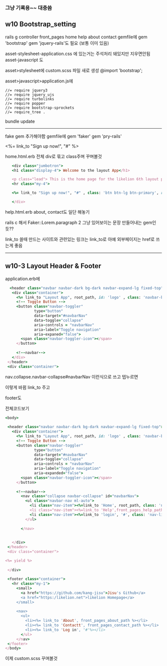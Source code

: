 

 ### 그냥 기록용~~ 대충씀
## w10 Bootstrap_setting

 rails g controller front_pages home help about contact
 gemfile에 gem 'bootstrap'
 gem 'jquery-rails'도 필요 (보통 이미 있음)

 <div class="container">

 asset-stylesheet-application.css 에 있는거는 주석처리 돼있지만 지우면안됨
 asset-javascript 도

 asset>stylesheet에 custom.scss 파일 새로 생성
 @import 'bootstrap';

 asset>javascript>application.js에
 ```
 //= require jquery3
 //= require jquery_ujs
 //= require turbolinks
 //= require popper
 //= require bootstrap-sprockets
 //= require_tree .
 ```
 
 bundle update
 
 ---
 
 fake gem 추가해야함
 gemfile에
 gem 'faker'
 gem 'pry-rails'
 
 <%= link_to "Sign up now!", "#" %>
 
 home.html.erb 전체 div로 묶고 class주며 꾸며볼것

 ```ruby
	<div class="jumbotron">
	<h1 class="display-4"> Welcome to the layout App</h1>

	<p class="lead"> This is the home page for the likelion 6th layout project</p>
	<hr class="my-4">

	<%= link_to "Sign up now!", "#" , class: 'btn btn-lg btn-primary', role: 'button'%>

	</div>
 ```
 
 help.html.erb about, contact도 일단 해놓기
 
 rails c 해서
 Faker::Lorem.paragraph 2
 그냥 있어보이는 문장 만들어내는 gem인듯??
 
 link_to 쓸때 만드는 사이트와 관련있는 링크는 link_to로
 아예 외부페이지는 href로 쓰는게 좋음 
 
 ---
 ## w10-3 Layout Header & Footer
 application.erb에
 
 ```ruby
   <header class="navbar navbar-dark bg-dark navbar-expand-lg fixed-top">
    <div class="container">
      <%= link_to "Layout App", root_path, id: 'logo' , class: 'navbar-brand' %>
      <!-- Toggle Button -->
      <button class="navbar-toggler"
              type="button"
              data-target="#navbarNav"
              data-toggle="collapse"
              aria-controls = "navbarNav"
              aria-label="Toggle navigation"
              aria-expaned="false">
        <span class="navbar-toggler-icon"></span>
      </button>
      
      <!--navbar-->
    </div>
  </header>
  <div class="container">
 ```
 
 nav.collapse.navbar-collapse#navbarNav 이런식으로 쓰고 텝누르면
 <nav class="collapse navbar-collapse" id="navbarNav"></nav> 이렇게 바뀜
 link_to 주고
 
 footer도
  
 전체코드보기
 ```ruby
 <body>
  
  <header class="navbar navbar-dark bg-dark navbar-expand-lg fixed-top">
    <div class="container">
      <%= link_to "Layout App", root_path, id: 'logo' , class: 'navbar-brand' %>
      <!-- Toggle Button -->
      <button class="navbar-toggler"
              type="button"
              data-target="#navbarNav"
              data-toggle="collapse"
              aria-controls = "navbarNav"
              aria-label="Toggle navigation"
              aria-expanded="false">
        <span class="navbar-toggler-icon"></span>
      </button>
      
      <!--navbar-->
        <nav class="collapse navbar-collapse" id="navbarNav">
          <ul class="navbar-nav ml-auto">
            <li class="nav-item"><%=link_to 'Home', root_path, class: 'nav-link'%></li>
            <li class="nav-item"><%=link_to 'Help',front_pages_help_path, class: 'nav-link'%></li>
            <li class="nav-item"><%=link_to 'login', '#', class: 'nav-link'%></li>
          </ul>
          
        </nav>
        
        
    </div>
  </header>
  <div class="container">

<%= yield %>
    
  </div>
  
  <footer class="container">
    <hr class="my-1">
      <small>
        <a href="https://github.com/kang-jisu">Jisu's Github</a>
        <a href="https:/likelion.net">likelion Homepage</a>
      </small>
      
      <nav>
        <ul>
          <li><%= link_to 'About', front_pages_about_path %></li>
          <li><%= link_to 'Contactt', front_pages_contact_path %></li>
          <li><%= link_to 'Log in', '#'%></li>
        </ul>
      </nav>
  </footer>
</body>
 ```
 
 이제 custom.scss 꾸며볼것
